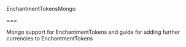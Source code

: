 EnchantmentTokensMongo

===

Mongo support for EnchantmentTokens and guide for adding further currencies to EnchantmentTokens
